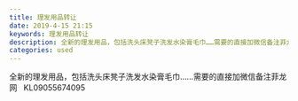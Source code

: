 ```yaml
---
title: 理发用品转让
date: 2019-4-15 21:15
keywords: 理发用品转让
description: 全新的理发用品，包括洗头床凳子洗发水染膏毛巾……需要的直接加微信备注菲龙网  KL09055674095
categories: used
---
```

<td class="t_f" id="postmessage_3509622">

全新的理发用品，包括洗头床凳子洗发水染膏毛巾……需要的直接加微信备注菲龙网   KL09055674095<br/>
</td>

